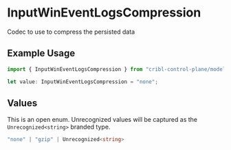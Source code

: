 # InputWinEventLogsCompression

Codec to use to compress the persisted data

## Example Usage

```typescript
import { InputWinEventLogsCompression } from "cribl-control-plane/models";

let value: InputWinEventLogsCompression = "none";
```

## Values

This is an open enum. Unrecognized values will be captured as the `Unrecognized<string>` branded type.

```typescript
"none" | "gzip" | Unrecognized<string>
```